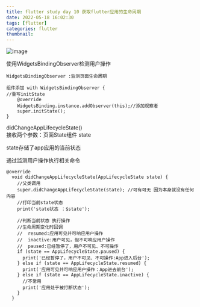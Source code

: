 ```yaml
---
title: flutter study day 10 获取flutter应用的生命周期
date: 2022-05-18 16:02:30
tags: [flutter]
categories: flutter
thumbnail:
---
```


![image](https://res.craft.do/user/full/95b613cb-a607-3458-0fba-b0ca77de5993/doc/00741F1F-1715-4A21-A4E6-AE8CDA091219/6EB5EFD9-C299-4534-87C8-BC9E1C4EF2C0_2/NRAV6WqyKy8ygrNWs6vWxnjjdSur2AYc6E1RdwWrMu0z/Image.png)
<!-- more -->
使用WidgetsBindingObserver检测用户操作

```other
WidgetsBindingObserver :监测页面生命周期

组件添加 with WidgetsBindingObserver {
//重写initState
	@override
	WidgetsBinding.instance.addObserver(this);//添加观察者
	super.initState();
}

```


didChangeAppLifecycleState()  
接收两个参数：页面State组件 state

state存储了app应用的当前状态

通过监测用户操作执行相关命令

```other
@override
  void didChangeAppLifecycleState(AppLifecycleState state) {
    //父类调用
    super.didChangeAppLifecycleState(state); //可有可无 因为本身就没有任何内容
    //打印当前state状态
    print('state状态 ：$state');

    //判断当前状态 执行操作
    //生命周期变化时回调
    //  resumed:应用可见并可响应用户操作
    //  inactive:用户可见，但不可响应用户操作
    //  paused:已经暂停了，用户不可见、不可操作
    if (state == AppLifecycleState.paused) {
      print('已经暂停了，用户不可见、不可操作:App进入后台');
    } else if (state == AppLifecycleState.resumed) {
      print('应用可见并可响应用户操作：App进去前台');
    } else if (state == AppLifecycleState.inactive) {
      //不常用
      print('应用处于被打断状态');
    }
  }
```

